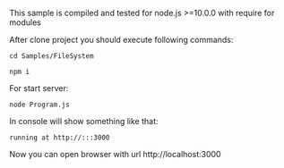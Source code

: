 This sample is compiled and tested for node.js >=10.0.0 with require for modules

After clone project you should execute following commands:

`cd Samples/FileSystem`

`npm i`

For start server:

`node Program.js`

In console will show something like that:

`running at http://:::3000`

Now you can open browser with url http://localhost:3000

